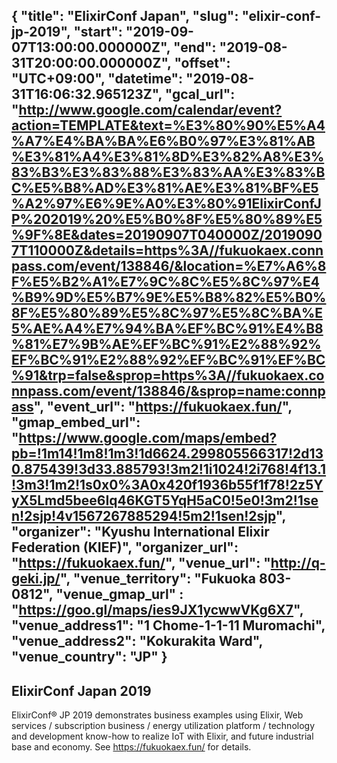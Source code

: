 {
  "title": "ElixirConf Japan",
  "slug": "elixir-conf-jp-2019",
  "start": "2019-09-07T13:00:00.000000Z",
  "end": "2019-08-31T20:00:00.000000Z",
  "offset": "UTC+09:00",
  "datetime": "2019-08-31T16:06:32.965123Z",
  "gcal_url": "http://www.google.com/calendar/event?action=TEMPLATE&text=%E3%80%90%E5%A4%A7%E4%BA%BA%E6%B0%97%E3%81%AB%E3%81%A4%E3%81%8D%E3%82%A8%E3%83%B3%E3%83%88%E3%83%AA%E3%83%BC%E5%B8%AD%E3%81%AE%E3%81%BF%E5%A2%97%E6%9E%A0%E3%80%91ElixirConfJP%202019%20%E5%B0%8F%E5%80%89%E5%9F%8E&dates=20190907T040000Z/20190907T110000Z&details=https%3A//fukuokaex.connpass.com/event/138846/&location=%E7%A6%8F%E5%B2%A1%E7%9C%8C%E5%8C%97%E4%B9%9D%E5%B7%9E%E5%B8%82%E5%B0%8F%E5%80%89%E5%8C%97%E5%8C%BA%E5%AE%A4%E7%94%BA%EF%BC%91%E4%B8%81%E7%9B%AE%EF%BC%91%E2%88%92%EF%BC%91%E2%88%92%EF%BC%91%EF%BC%91&trp=false&sprop=https%3A//fukuokaex.connpass.com/event/138846/&sprop=name:connpass",
  "event_url": "https://fukuokaex.fun/",
  "gmap_embed_url": "https://www.google.com/maps/embed?pb=!1m14!1m8!1m3!1d6624.299805566317!2d130.875439!3d33.885793!3m2!1i1024!2i768!4f13.1!3m3!1m2!1s0x0%3A0x420f1936b55f1f78!2z5YyX5Lmd5bee6Iq46KGT5YqH5aC0!5e0!3m2!1sen!2sjp!4v1567267885294!5m2!1sen!2sjp",
  "organizer": "Kyushu International Elixir Federation (KIEF)",
  "organizer_url": "https://fukuokaex.fun/",
  "venue_url": "http://q-geki.jp/",
  "venue_territory": "Fukuoka 803-0812",
  "venue_gmap_url" : "https://goo.gl/maps/ies9JX1ycwwVKg6X7", 
  "venue_address1": "1 Chome-1-1-11 Muromachi",
  "venue_address2": "Kokurakita Ward",
  "venue_country":  "JP"
}
---
ElixirConf Japan 2019
---
ElixirConf® JP 2019 demonstrates business examples using Elixir, Web services / subscription business / energy utilization platform / technology and development know-how to realize IoT with Elixir, and future industrial base and economy. See https://fukuokaex.fun/ for details.

